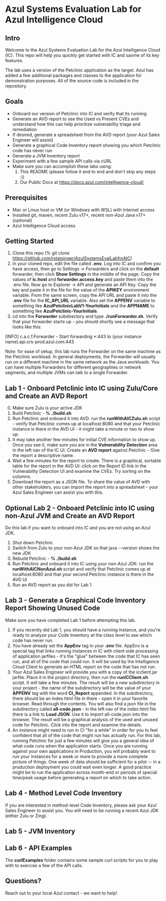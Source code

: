 # Azul Systems Evaluation Lab for Azul Intelligence Cloud

## Intro

Welcome to the Azul Systems Evaluation Lab for the Azul Intelligence Cloud (IC). This repo will help you quickly get started with IC and saome of its key features.

The lab uses a version of the Petclinic application as the target. Azul has added a few additional packages and classes to the application for demonstration purposes. All of the source code is included in the repository.

## Goals

- Onboard our version of Petclinic into IC and verify that its running
- Generate an AVD report to see the Used vs Present CVEs and understand how this can help prioritize vulnerability triage and remediation
- If desired, generate a spreadsheet from the AVD report (your Azul Sales Engineer will assist)
- Generate a graphical Code Inventory report showing you which Petclinic code has never run
- Generate a JVM Inventory report
- Experiment with a few sample API calls via cURL
- Make sure you can accomplish these labs using:
    1. This README (please follow it end to end and don't skip any steps :))
    2. Our Public Docs at https://docs.azul.com/intelligence-cloud/

## Prerequisites

- Mac or Linux host or VM (or Windows with WSL) with Internet access
- Installed git, maven, recent Zulu v17+, recent non-Azul Java v17+ (optional)
- Azul Intelligence Cloud access

## Getting Started

1. Clone this repo (% git clone https://github.com/rstatsinger/AzulSystemsEvalLabforAIC)
2. In your cloned repo, edit the file called **.env**. Log into IC and confirm you have access, then go to Settings -> Forwarders and click on the **default** forwarder, then click **Show Settings** in the middle of the page. Copy the values of **ic.host** and **forwarder.access.key** and paste them into the .env file. Now go to Explorer -> API and generate an API Key. Copy the key and paste it in the file for the value of the **APIKEY** environment variable. From the same screen, copy the API URL and paste it into the **.env** file for the **IC_API_URL** variable. Also set the **APPENV** variable to something like **AzulPetclinicLabV1-YourInitials** and the **APPNAME** to something like **AzulPetclinic-YourInitials**.
3. cd into the **Forwarder** subdirectory and type **./runForwarder.sh**. Verify that your forwarder starts up - you should shortly see a message that looks like this:

[INFO] c.a.c.f.Forwarder - Start forwarding *:443 to (your instance name).api.crs-prod.azul.com:443

Note: for ease of setup, this lab runs the Forwarder on the same machine as the Petclinic workload. In general deployments, the Forwarder will usually run on a different machine in the same network as the Java workloads. You can have multiple Forwarders for different geographies or network segments, and multiple JVMs can talk to a single Forwarder.

## Lab 1 - Onboard Petclinic into IC using Zulu/Core and Create an AVD Report

0. Make sure Zulu is your active JDK
1. Build Petclinic - **% ./build.sh** 
2. Run Petclinic and onboard it into AVD: run the **runWithAICZulu.sh** script - verify that Petclinic comes up at localhost:8080 and that your Petclinic instance is there in the AVD UI - it might take a minute or two to show up.
3. It may take another few minutes for initial CVE information to show up. Once you see it, make sure you are in the **Vulnerability Detection** area in the left nav of the IC UI. Create an **AVD report** against Petclinic - Give the report a descriptive name.
4. Wait a few minutes for the report to create. There is a graphical, sortable table for the report in the AVD UI: click on the Report ID link in the Vulnerability Detection UI and examine the CVEs. Try sorting on the columns.
5. Download the report as a JSON file. To share the value of AVD with other stakeholders, you can import the report into a spreadsheet - your Azul Sales Engineer can assist you with this.

## Optional Lab 2 - Onboard Petclinic into IC using non-Azul JVM and Create an AVD Report

Do this lab if you want to onboard into IC and you are not using an Azul JDK.

1. Shut down Petclinic
2. Switch from Zulu to your non-Azul JDK so that java --version shows the new JDK
3. Rebuild Petclinic - **% ./build.sh** 
4. Run Petclinic and onboard it into IC using your non-Azul JDK: run the **runWithAICNonAzul.sh** script and verify that Petclinic comes up at localhost:8080 and that your second Petclinic instance is there in the AVD UI
6. Run an AVD report as you did for Lab 1

## Lab 3 - Generate a Graphical Code Inventory Report Showing Unused Code

Make sure you have completed Lab 1 before attempting this lab.

1. If you recently did Lab 1, you should have a running instance, and you're ready to analyze your Code Inventory at the class level to see which code has never run.
2. You have already set the **AppEnv** tag in your **.env** file. AppEnv is a special tag that links running instances in IC with client side processing of application jarfiles - it's the "glue" between the code that IC has seen run, and all of the code that could run. It will be used by the Intelligence Cloud Client to generate an HTML report on the code that has not run. 
3. Your Azul Sales Engineer will provide you with a copy of the icclient.jar jarfile. Place it in the project directory, then run the **runICClient.sh** script. It will take a few minutes. The result will be a new subdirectory in your project - the name of the subdirectory will be the value of your **APPENV** tag with the word **CI_Report** appended. In the subdirectory, there should be an index.html file in there - open it in your favorite browser. Read through the contents. You will also find a json file in the subdirectory called **all-code.json** - in the left nav of the index.html file there is a link to **Load JSON**. Use it to import all-code.json into the browser. The result will be a graphical analysis of the used and unused code for Petclinic. Click into the report and examine the details.
4. An instance might need to run in CI "for a while" in order for you to feel confident that all of the code that might run has actually run. For this lab, running Petclinic for just a few minutes will give you a general idea of what code runs when the application starts. Once you are running against your own applications in Production, you will probably want to run your instances for a week or more to provide a more complete picture of things. One week of data should be sufficient for a pilot -- in a production deployment you could wait even longer. A good practice might be to run the application across month-end or periods of special time/peak usage before generating a report on which to take action.

## Lab 4 - Method Level Code Inventory

If you are interested in method-level Code Inventory, please ask your Azul Sales Engineer to assist you. You will need to be running a recent Azul JDK (either Zulu or Zing).

## Lab 5 - JVM Inventory

## Lab 6 - API Examples

The **curlExamples** folder contains some sample curl scripts for you to play with to exercise a few of the API calls.

## Questions?

Reach out to your local Azul contact - we want to help!

